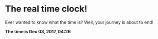 # The real time clock!

Ever wanted to know what the time is? Well, your journey is about to end!

**The time is Dec 03, 2017, 04:26**